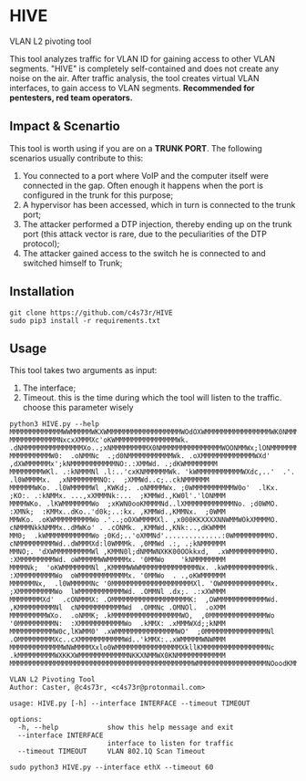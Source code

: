 # HIVE
VLAN L2 pivoting tool

This tool analyzes traffic for VLAN ID for gaining access to other VLAN segments. "HIVE" is completely self-contained and does not create any noise on the air. After traffic analysis, the tool creates virtual VLAN interfaces, to gain access to VLAN segments. **Recommended for pentesters, red team operators.**

## Impact & Scenartio
This tool is worth using if you are on a **TRUNK PORT**. The following scenarios usually contribute to this:

1) You connected to a port where VoIP and the computer itself were connected in the gap. Often enough it happens when the port is configured in the trunk for this purpose;
2) A hypervisor has been accessed, which in turn is connected to the trunk port;
3) The attacker performed a DTP injection, thereby ending up on the trunk port (this attack vector is rare, due to the peculiarities of the DTP protocol);
4) The attacker gained access to the switch he is connected to and switched himself to Trunk;

## Installation
```
git clone https://github.com/c4s73r/HIVE
sudo pip3 install -r requirements.txt
```
## Usage
This tool takes two arguments as input:

1) The interface;
2) Timeout. this is the time during which the tool will listen to the traffic. choose this parameter wisely

```
python3 HIVE.py --help
MMMMMMMMMMMMMWWMMMMMWKXWMMMMMMMMMMMMMMMMMMWOdOXWMMMMMMMMMMMMMMMMWK0NMMMMMMMMMMMMMMMMMMMMMMMMMMMMMMMMMMMMNNWMMMMMMMMMMMMM
MMMMMMMMMMMMNxcxXMMMXc'oKWMMMMMMMMMMMMMMMWk. .dNMMMMMMMMMMMMMMMXo..;xNMMMMMMMMMX0NMMMMMMMMMMMMMMMWOONMMWx;lONMMMMMMMMMMM
MMMMMMMMMMW0:  .oNMMNc  .;d0NMMMMMMMMMMMWk. .oXMMMMMMMMMMMMMWXd'     ,dXWMMMMMMx';kNMMMMMMMMMMMNO:.:XMMWd. .;dKWMMMMMMMM
MMMMMMMMWKl. .:kNMMMNl .l:..'cxKNMMMMMMWk. 'kWMMMMMMMMMMMWXdc,..'  .'. .l0WMMMMx.  ,xNMMMMMMMNO:.  ;XMMWd..c;..ckNMMMMMM
MMMMMMWKo. .l0WMMMMMWl ,KWKd;. .oNMMMMWx. ;0WMMMMMMMMMMW0o'  .lKx. ;KO:. .:kNMMx. ...,xXMMMNk:...  ;KMMWd.,KW0l'.'lONMMM
MMMMWKo. .lKWMMMMMMMWo  ;xKWN0ooKMMMMNd..lXMMMMMMMMMMMMNo. ;d0WMO. :XMNk;  :KMMx..dKo..'d0k;..:kx. ,KMMWd.,KMMNx.  ;0WMM
MMWKo. .oKWMMMMMMMMMWo .'..;oOXWMMMMXl. ,x000KKXXXXNNWMMWOkXMMMMO. cNMMMNkkNMMMx..dMWKo' . .cONMk. ,KMMWd.,KNk:..,dKWMMM
MM0;  .kWMMMMMMMMMMMWo ;0Kd;..'oXMMNd'..............:0WMMMMMMMMMO. cNMMMMMMMMMWd..dWMMMXd:l0WMMMk. ,0MMWd .:, .;kNMMMMMM
MMNO;. 'dXWMMMMMMMMMWl ,KMMN0l;dNMMWNXKK00OOkkxd,  .xWMMMMMMMMMMO. :XMMMMMMMMMWd. oWMMMMMWWMMMMMx. '0MMWo    'kNMMMMMMMM
MMMMNk;  'oKWMMMMMMMNl ,KMMMMWWWMMMMMMMMMMMMMMNx. .kWMMMMMMMMMMMk. :XMMMMMMMMMWo  oWMMMMMMMMMMMMx. '0MMWo  . .,oKWMMMMMM
MMMMMMNx,  .l0WMMMMMNc '0MMMMMMMMMMMMMMMMMMMMXl. 'OWMMMMMMMMMMMMx. ;XMMMMMMMMMWo  lWMMMMMMMMMMMWd. .OMMNl .dx;. .:xXWMMM
MMMMMMMMXd'  .cONMMMX: .OMMMMMMMMMMMMMMMMMMMK:  ,OWMMMMMMMMMMMMWd. ,KMMMMMMMMMNl  cNMMMMMMMMMMMWd  .OMMNc .OMNOl.  .oXMM
MMMMMMMMMWXo.  .oNMMK; .kMMMMMMMMMMMMMMMMMWO,  ,0MMMMMMMMMMMMMMWo  '0MMMMMMMMMN:  :XMMMMMMMMMMMWo  .kMMX: .xMMMWXd;;kNMM
MMMMMMMMMMMW0c,lKWMM0' .xWMMMMMMMMMMMMMMMWO'  ;0MMMMMMMMMMMMMMMNl  .OMMMMMMMMMXc..cXMMMMMMMMMMMWd..'kMMX:..xWMMMMMWNWMMM
MMMMMMMMMMMMMWNWMMMMXxlo0WMMMMMMMMMMMMMMMMXkllKMMMMMMMMMMMMMMMMNc  .kMMMMMMMMMWXKKXWMMMMMMMMMMMMNKKXNMMWX0KNMMMMMMMMMMMM
MMMMMMMMMMMMMMMMMMMMMMMMMMMMMMMMMMMMMMMMMMMMMWMMMMMMMMMMMMMMMMMNOoodKMMMMMMMMMMMMMMMMMMMMMMMMMMMMMMMMMMMMMMMMMMMMMMMMMMM                                                                                                                                                                                               

VLAN L2 Pivoting Tool
Author: Caster, @c4s73r, <c4s73r@protonmail.com>

usage: HIVE.py [-h] --interface INTERFACE --timeout TIMEOUT

options:
  -h, --help            show this help message and exit
  --interface INTERFACE
                        interface to listen for traffic
  --timeout TIMEOUT     VLAN 802.1Q Scan Timeout
  ```
```
sudo python3 HIVE.py --interface ethX --timeout 60
```
